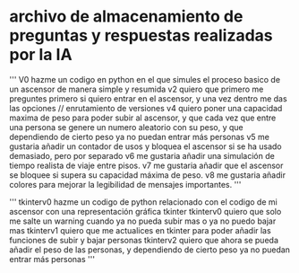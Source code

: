 # archivo de almacenamiento de preguntas y respuestas realizadas por la IA #

'''
V0  hazme un codigo en python en el que simules el proceso basico de un ascensor de manera simple y resumida
v2  quiero que primero me preguntes primero si quiero entrar en el ascensor, y una vez dentro me das las opciones // enrutamiento de versiones
v4  quiero poner una capacidad maxima de peso para poder subir al ascensor, y que cada vez que entre una persona se genere un numero aleatorio con su peso, y que dependiendo de cierto   peso ya no puedan entrar más personas
v5  me gustaria añadir un contador de usos y bloquea el ascensor si se ha usado demasiado, pero por separado
v6  me gustaria añadir una simulación de tiempo realista de viaje entre pisos.
v7  me gustaria añadir que el ascensor se bloquee si supera su capacidad máxima de peso.
v8  me gustaria añadir colores para mejorar la legibilidad de mensajes importantes.
'''

'''
tkinterv0 hazme un codigo de python relacionado con el codigo de mi ascensor con una representación gráfica tkinter
tkinterv0 quiero que solo me salte un warning cuando ya no pueda subir mas o ya no puedo bajar mas
tkinterv1 quiero que me actualices en tkinter para poder añadir las funciones de subir y bajar personas
tkinterv2 quiero que ahora se pueda añadir el peso de las personas, y dependiendo de cierto peso ya no puedan entrar más personas
'''